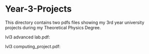 # Year-3-Projects

This directory contains two pdfs files showing my 3rd year university projects during my Theoretical Physics Degree.

lvl3 advanced lab.pdf:



lvl3 computing_project.pdf:
